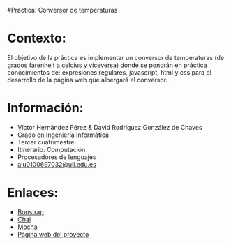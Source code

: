 #Práctica: Conversor de temperaturas

Contexto:
=========

El objetivo de la práctica es implementar un conversor de temperaturas 
(de grados farenheit a celcius y viceversa) donde se pondrán en práctica conocimientos de: 
expresiones regulares, javascript, html y css para el desarrollo de 
la página web que albergará el conversor.

Información:
============
* Víctor Hernández Pérez & David Rodríguez González de Chaves
* Grado en Ingeniería Informática
* Tercer cuatrimestre 
* Itinerario: Computación
* Procesadores de lenguajes
* alu0100697032@ull.edu.es

Enlaces:
========

* [Boostrap](http://getbootstrap.com/)
* [Chai](http://chaijs.com/)
* [Mocha](http://mochajs.org/)
* [Página web del proyecto](http://alu0100697032.github.io/temperature_conversor/)